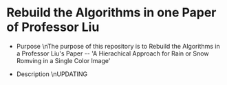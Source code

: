 # Rebuild the Algorithms in one Paper of Professor Liu

* Purpose
\nThe purpose of this repository is to Rebuild the Algorithms in a Professor Liu's Paper --
'A Hierachical Approach for Rain or Snow Romving in a Single Color Image'

* Description
\nUPDATING
